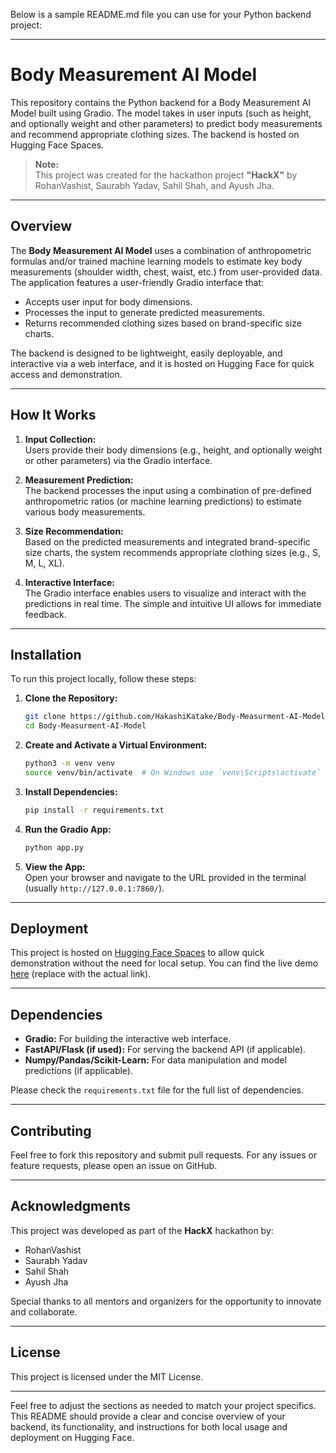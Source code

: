 Below is a sample README.md file you can use for your Python backend project:

---

# Body Measurement AI Model

This repository contains the Python backend for a Body Measurement AI Model built using Gradio. The model takes in user inputs (such as height, and optionally weight and other parameters) to predict body measurements and recommend appropriate clothing sizes. The backend is hosted on Hugging Face Spaces.

> **Note:**  
> This project was created for the hackathon project **"HackX"** by RohanVashist, Saurabh Yadav, Sahil Shah, and Ayush Jha.

---

## Overview

The **Body Measurement AI Model** uses a combination of anthropometric formulas and/or trained machine learning models to estimate key body measurements (shoulder width, chest, waist, etc.) from user-provided data. The application features a user-friendly Gradio interface that:
- Accepts user input for body dimensions.
- Processes the input to generate predicted measurements.
- Returns recommended clothing sizes based on brand-specific size charts.

The backend is designed to be lightweight, easily deployable, and interactive via a web interface, and it is hosted on Hugging Face for quick access and demonstration.

---

## How It Works

1. **Input Collection:**  
   Users provide their body dimensions (e.g., height, and optionally weight or other parameters) via the Gradio interface.

2. **Measurement Prediction:**  
   The backend processes the input using a combination of pre-defined anthropometric ratios (or machine learning predictions) to estimate various body measurements.

3. **Size Recommendation:**  
   Based on the predicted measurements and integrated brand-specific size charts, the system recommends appropriate clothing sizes (e.g., S, M, L, XL).

4. **Interactive Interface:**  
   The Gradio interface enables users to visualize and interact with the predictions in real time. The simple and intuitive UI allows for immediate feedback.

---

## Installation

To run this project locally, follow these steps:

1. **Clone the Repository:**

   ```bash
   git clone https://github.com/HakashiKatake/Body-Measurment-AI-Model.git
   cd Body-Measurment-AI-Model
   ```

2. **Create and Activate a Virtual Environment:**

   ```bash
   python3 -m venv venv
   source venv/bin/activate  # On Windows use `venv\Scripts\activate`
   ```

3. **Install Dependencies:**

   ```bash
   pip install -r requirements.txt
   ```

4. **Run the Gradio App:**

   ```bash
   python app.py
   ```

5. **View the App:**  
   Open your browser and navigate to the URL provided in the terminal (usually `http://127.0.0.1:7860/`).

---

## Deployment

This project is hosted on [Hugging Face Spaces](https://huggingface.co/spaces) to allow quick demonstration without the need for local setup. You can find the live demo [here](https://huggingface.co/spaces/YourSpaceName) (replace with the actual link).

---

## Dependencies

- **Gradio:** For building the interactive web interface.
- **FastAPI/Flask (if used):** For serving the backend API (if applicable).
- **Numpy/Pandas/Scikit-Learn:** For data manipulation and model predictions (if applicable).

Please check the `requirements.txt` file for the full list of dependencies.

---

## Contributing

Feel free to fork this repository and submit pull requests. For any issues or feature requests, please open an issue on GitHub.

---

## Acknowledgments

This project was developed as part of the **HackX** hackathon by:
- RohanVashist
- Saurabh Yadav
- Sahil Shah
- Ayush Jha

Special thanks to all mentors and organizers for the opportunity to innovate and collaborate.

---

## License

This project is licensed under the MIT License.

---

Feel free to adjust the sections as needed to match your project specifics. This README should provide a clear and concise overview of your backend, its functionality, and instructions for both local usage and deployment on Hugging Face.
